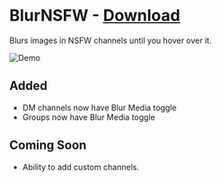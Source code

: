 # BlurNSFW - [Download](https://betterdiscord.app/Download?id=28)

Blurs images in NSFW channels until you hover over it.

![Demo](https://i.imgur.com/ydqXKFG.gifv)

## Added
- DM channels now have Blur Media toggle
- Groups now have Blur Media toggle

## Coming Soon
 - Ability to add custom channels.

